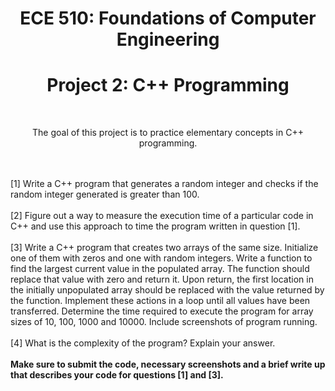 <h1 align='center'> ECE 510: Foundations of Computer Engineering </h1>
<h1 align='center'> Project 2: C++ Programming </h1>
<br>
<p align='center'> The goal of this project is to practice elementary concepts in C++ programming. </p> <br>
<br>
[1] Write a C++ program that generates a random integer and checks if the random integer generated is greater than 100. <br>
<br>
[2] Figure out a way to measure the execution time of a particular code in C++ and use this approach to time the program written in question [1]. <br>
<br>
[3] Write a C++ program that creates two arrays of the same size. Initialize one of them with zeros and one with random integers. Write a function to find the largest current value in the populated array. The function should replace that value with zero and return it. Upon return, the first location in the initially unpopulated array should be replaced with the value returned by the function. Implement these actions in a loop until all values have been transferred. Determine the time required to execute the program for array sizes of 10, 100, 1000 and 10000. Include screenshots of program running. <br>
<br>
[4] What is the complexity of the program? Explain your answer. <br>
<br>
<b> Make sure to submit the code, necessary screenshots and a brief write up that describes your code for questions [1] and [3]. </b>
